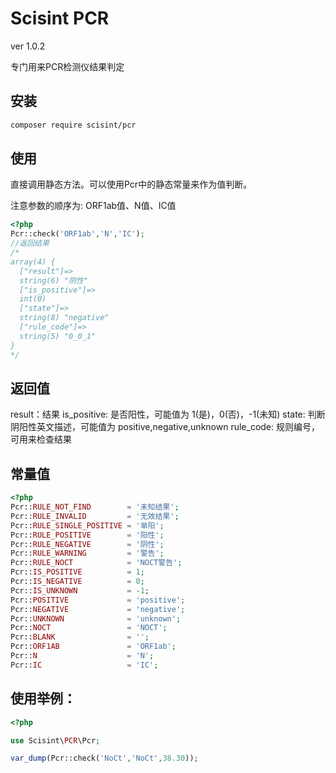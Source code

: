 Scisint PCR
=======
ver 1.0.2

专门用来PCR检测仪结果判定


安装
------------

```bash
composer require scisint/pcr
```

使用
-----
直接调用静态方法。可以使用Pcr中的静态常量来作为值判断。

注意参数的顺序为: ORF1ab值、N值、IC值
```php
<?php
Pcr::check('ORF1ab','N','IC');
//返回结果
/*
array(4) {
  ["result"]=>
  string(6) "阴性"
  ["is_positive"]=>
  int(0)
  ["state"]=>
  string(8) "negative"
  ["rule_code"]=>
  string(5) "0_0_1"
}
*/

```
返回值
-----
result：结果
is_positive: 是否阳性，可能值为 1(是)，0(否)，-1(未知)
state: 判断阴阳性英文描述，可能值为 positive,negative,unknown
rule_code: 规则编号，可用来检查结果

常量值
-----
```php
<?php
Pcr::RULE_NOT_FIND        = '未知结果';
Pcr::RULE_INVALID         = '无效结果';
Pcr::RULE_SINGLE_POSITIVE = '单阳';
Pcr::RULE_POSITIVE        = '阳性';
Pcr::RULE_NEGATIVE        = '阴性';
Pcr::RULE_WARNING         = '警告';
Pcr::RULE_NOCT            = 'NOCT警告';
Pcr::IS_POSITIVE          = 1;
Pcr::IS_NEGATIVE          = 0;
Pcr::IS_UNKNOWN           = -1;
Pcr::POSITIVE             = 'positive';
Pcr::NEGATIVE             = 'negative';
Pcr::UNKNOWN              = 'unknown';
Pcr::NOCT                 = 'NOCT';
Pcr::BLANK                = '';
Pcr::ORF1AB               = 'ORF1ab';
Pcr::N                    = 'N';
Pcr::IC                   = 'IC';

```

使用举例：
-----
```php
<?php

use Scisint\PCR\Pcr;

var_dump(Pcr::check('NoCt','NoCt',38.30));

```
